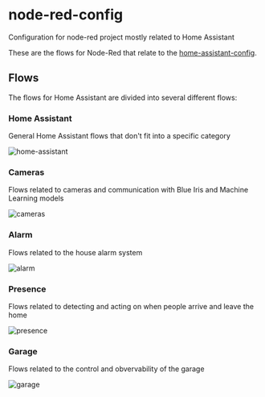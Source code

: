 node-red-config
===============

Configuration for node-red project mostly related to Home Assistant

These are the flows for Node-Red that relate to the [home-assistant-config](https://github.com/billimek/home-assistant-config).

## Flows

The flows for Home Assistant are divided into several different flows:

### Home Assistant

General Home Assistant flows that don't fit into a specific category

![home-assistant](https://i.imgur.com/3xS6sQA.png)

### Cameras

Flows related to cameras and communication with Blue Iris and Machine Learning models

![cameras](https://i.imgur.com/SIYZ374.png)

### Alarm

Flows related to the house alarm system

![alarm](https://i.imgur.com/pkvA1rs.png)

### Presence

Flows related to detecting and acting on when people arrive and leave the home

![presence](https://i.imgur.com/L2yVl7W.png)

### Garage

Flows related to the control and obvervability of the garage

![garage](https://i.imgur.com/DDAhR75.png)
